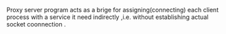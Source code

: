 Proxy server program acts as a brige for assigning(connecting) each client process with a service it need indirectly ,i.e. without establishing actual socket coonnection .

